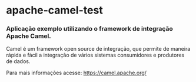 # apache-camel-test
### Aplicação exemplo utilizando o framework de integração Apache Camel.

Camel é um framework open source de integração, que permite de maneira rápida e fácil a integração de vários sistemas consumidores e produtores de dados. 

Para mais informações acesse: https://camel.apache.org/
